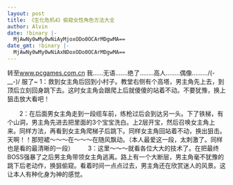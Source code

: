 ```yaml
---
layout: post
title: 《生化危机4》偷窥女性角色方法大全
author: Alvin
date: !binary |-
  MjAwNy0wMy0wNiAyMjoxODo0OCArMDgwMA==
date_gmt: !binary |-
  MjAwNy0wMy0wNiAxNDoxODo0OCArMDgwMA==
---
```

转至<a href="http://www.pcgames.com.cn">www.pcgames.com.cn</a>
我......无语.......绝了........高人........偶像........./(-__-)/ 服了~ 
1：救到女主角后回到小村子。教堂右侧有个高塔，男主角先上去，到顶后立刻回身跳下去。这时女主角会跟爬上后就傻傻的站着不动。不要犹豫，换上狙击放大看吧！

<div align="center"><img src="http://images.enet.com.cn/egames/articleimage/2007/0211/s45cea86a97d85.jpg" border="0" orig_onmouseout="null" orig_onmouseover="null" alt="" /></div>
　　2：在后面男女主角走到一段缆车前，练枪过后会到达另一头。下了铁梯，有个山洞，男主角先进去把里面的3个宝宝洗白。上2层开宝，然后召唤女主角上来。同样方法，再看到女主角爬梯子后跳下。同样女主角回站着不动，换出狙击。天啊！！那短裙～～～在～～～在随风飘动。（本人最爱这一段，太刺激了。同样也是看的最清晰的一段）
　　3：这里～～～就看各位大大的技术了。在把最终BOSS强暴了之后男主角带领女主角逃离。路上有一个大断层，男主角毫不犹豫的跳下后老动作，换狙偷窥。看着时间一点点过去，男主角还在欣赏迷人的风景。这让本人有种化身为神的感觉。

